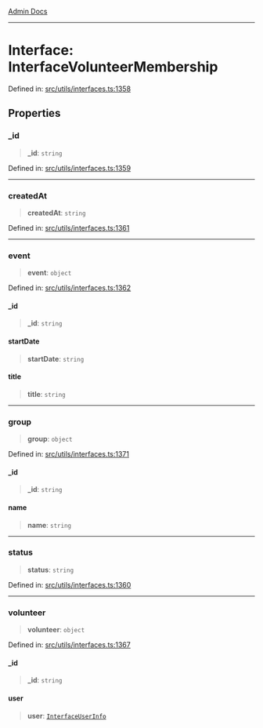 [Admin Docs](/)

***

# Interface: InterfaceVolunteerMembership

Defined in: [src/utils/interfaces.ts:1358](https://github.com/PalisadoesFoundation/talawa-admin/blob/main/src/utils/interfaces.ts#L1358)

## Properties

### \_id

> **\_id**: `string`

Defined in: [src/utils/interfaces.ts:1359](https://github.com/PalisadoesFoundation/talawa-admin/blob/main/src/utils/interfaces.ts#L1359)

***

### createdAt

> **createdAt**: `string`

Defined in: [src/utils/interfaces.ts:1361](https://github.com/PalisadoesFoundation/talawa-admin/blob/main/src/utils/interfaces.ts#L1361)

***

### event

> **event**: `object`

Defined in: [src/utils/interfaces.ts:1362](https://github.com/PalisadoesFoundation/talawa-admin/blob/main/src/utils/interfaces.ts#L1362)

#### \_id

> **\_id**: `string`

#### startDate

> **startDate**: `string`

#### title

> **title**: `string`

***

### group

> **group**: `object`

Defined in: [src/utils/interfaces.ts:1371](https://github.com/PalisadoesFoundation/talawa-admin/blob/main/src/utils/interfaces.ts#L1371)

#### \_id

> **\_id**: `string`

#### name

> **name**: `string`

***

### status

> **status**: `string`

Defined in: [src/utils/interfaces.ts:1360](https://github.com/PalisadoesFoundation/talawa-admin/blob/main/src/utils/interfaces.ts#L1360)

***

### volunteer

> **volunteer**: `object`

Defined in: [src/utils/interfaces.ts:1367](https://github.com/PalisadoesFoundation/talawa-admin/blob/main/src/utils/interfaces.ts#L1367)

#### \_id

> **\_id**: `string`

#### user

> **user**: [`InterfaceUserInfo`](InterfaceUserInfo.md)
